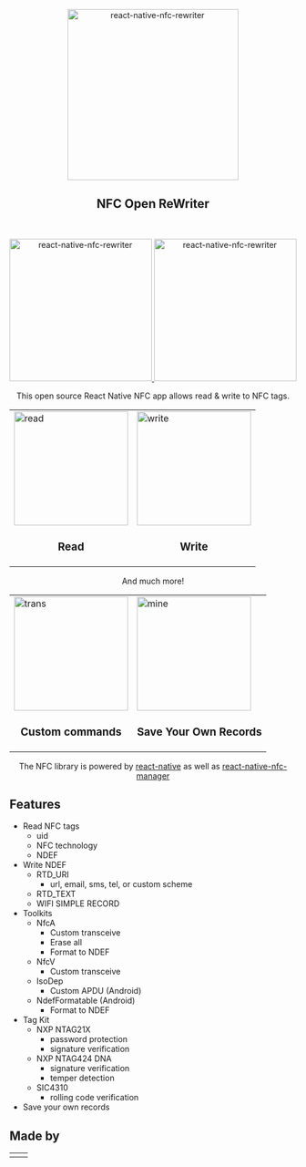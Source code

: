 <p align="center">
  <img alt="react-native-nfc-rewriter" src="./images/nfc-rewriter-icon.png" width="300">
</p>
<p align="center">
  <h2 align="center">NFC Open ReWriter</h2>
</p>

<br/>

<p align="center">
  <a href='https://apps.apple.com/tw/app/nfc-rewriter/id1551243964' target='_blank'>
  <img alt="react-native-nfc-rewriter" src="./images/Apple-App-Store-Icon.png" width="250">
  </a>
  <a href='https://play.google.com/store/apps/details?id=com.washow.nfcopenrewriter' target='_blank'>
  <img alt="react-native-nfc-rewriter" src="./images/google-play-icon.jpeg" width="250">
  </a>
</p>

<p align="center">
  This open source React Native NFC app allows read & write to NFC tags. 
</p>


<table align="center">
<tr>
  <td>
      <img alt="read" src="./images/nfc-app-read.gif" width="200">
      <h3 align="center">Read</h3>
  </td>
  <td>
      <img alt="write" src="./images/nfc-app-write.gif" width="200">
      <h3 align="center">Write</h3>
  </td>
</tr>
</table>

<p align="center">
  And much more! 
</p>

<table align="center">
<tr>
  <td>
      <img alt="trans" src="./images/nfc-app-trans.gif" width="200">
      <h3 align="center">Custom commands</h3>
  </td>
  <td>
      <img alt="mine" src="./images/nfc-app-mine.gif" width="200">
      <h3 align="center">Save Your Own Records</h3>
  </td>
</tr>
</table>

<p align="center">
The NFC library is powered by <a href="https://github.com/facebook/react-native">react-native</a> as well as <a href="https://github.com/whitedogg13/react-native-nfc-manager">react-native-nfc-manager</a>
</p>

## Features

- Read NFC tags
  - uid
  - NFC technology
  - NDEF
- Write NDEF
  - RTD_URI
    - url, email, sms, tel, or custom scheme
  - RTD_TEXT
  - WIFI SIMPLE RECORD
- Toolkits
  - NfcA
    - Custom transceive
    - Erase all
    - Format to NDEF
  - NfcV
    - Custom transceive 
  - IsoDep
    - Custom APDU (Android)
  - NdefFormatable (Android)
    - Format to NDEF
- Tag Kit
  - NXP NTAG21X
    - password protection
    - signature verification
  - NXP NTAG424 DNA
    - signature verification   
    - temper detection
  - SIC4310
    - rolling code verification
- Save your own records

## Made by

<table>
<tr>
  <td>
  </td>
  <td>
  </td>
</tr>
</table>

